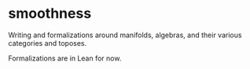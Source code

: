 # smoothness
Writing and formalizations around manifolds, algebras, and their various categories and toposes.

Formalizations are in Lean for now.

